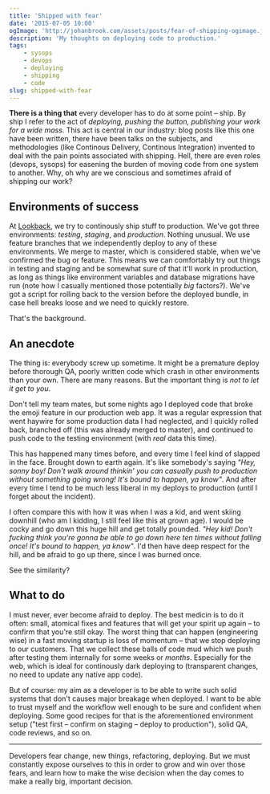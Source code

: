 ```yaml
---
title: 'Shipped with fear'
date: '2015-07-05 10:00'
ogImage: 'http://johanbrook.com/assets/posts/fear-of-shipping-ogimage.jpg'
description: 'My thoughts on deploying code to production.'
tags:
    - sysops
    - devops
    - deploying
    - shipping
    - code
slug: shipped-with-fear
---
```

 
**There is a thing that** every developer has to do at some point – ship. By ship I refer to the act of *deploying, pushing the button, publishing your work for a wide mass*. This act is central in our industry: blog posts like this one have been written, there have been talks on the subjects, and methodologies (like Continous Delivery, Continous Integration) invented to deal with the pain points associated with shipping. Hell, there are even roles (devops, sysops) for easening the burden of moving code from one system to another. Why, oh why are we conscious and sometimes afraid of shipping our work?

## Environments of success

At [Lookback](http://lookback.io), we try to continously ship stuff to production. We've got three environments: *testing*, *staging*, and *production*. Nothing unusual. We use feature branches that we independently deploy to any of these environments. We merge to master, which is considered stable, when we've confirmed the bug or feature. This means we can comfortably try out things in testing and staging and be somewhat sure of that it'll work in production, as long as things like environment variables and database migrations have run (note how I casually mentioned those potentially *big* factors?). We've got a script for rolling back to the version before the deployed bundle, in case hell breaks loose and we need to quickly restore.

That's the background.

## An anecdote

The thing is: everybody screw up sometime. It might be a premature deploy before thorough QA, poorly written code which crash in other environments than your own. There are many reasons. But the important thing is *not to let it get to you*. 

Don't tell my team mates, but some nights ago I deployed code that broke the emoji feature in our production web app. It was a regular expression that went haywire for some production data I had neglected, and I quickly rolled back, branched off (this was already merged to master), and continued to push code to the testing environment (with *real* data this time). 

This has happened many times before, and every time I feel kind of slapped in the face. Brought down to earth again. It's like somebody's saying *"Hey, sonny boy! Don't walk around thinkin' you can casually push to production without something going wrong! It's bound to happen, ya know"*. And after every time I tend to be much less liberal in my deploys to production (until I forget about the incident).

I often compare this with how it was when I was a kid, and went skiing downhill (who am I kidding, I still feel like this at grown age). I would be cocky and go down this huge hill and get totally pounded. *"Hey kid! Don't fucking think you're gonna be able to go down here ten times without falling once! It's bound to happen, ya know"*. I'd then have deep respect for the hill, and be afraid to go up there, since I was burned once.

See the similarity?

## What to do

I must never, ever become afraid to deploy. The best medicin is to do it often: small, atomical fixes and features that will get your spirit up again – to confirm that you're still okay. The worst thing that can happen (engineering wise) in a fast moving startup is loss of momentum – that we stop deploying to our customers. That we collect these balls of code mud which we push after testing them internally for some weeks or *months*. Especially for the web, which is ideal for continously dark deploying to (transparent changes, no need to update any native app code).

But of course: my aim as a developer is to be able to write such solid systems that don't causes major breakage when deployed. I want to be able to trust myself and the workflow well enough to be sure and confident when deploying. Some good recipes for that is the aforementioned environment setup ("test first – confirm on staging – deploy to production"), solid QA, code reviews, and so on.

***

Developers fear change, new things, refactoring, deploying. But we must constantly expose ourselves to this in order to grow and win over those fears, and learn how to make the wise decision when the day comes to make a really big, important decision.
